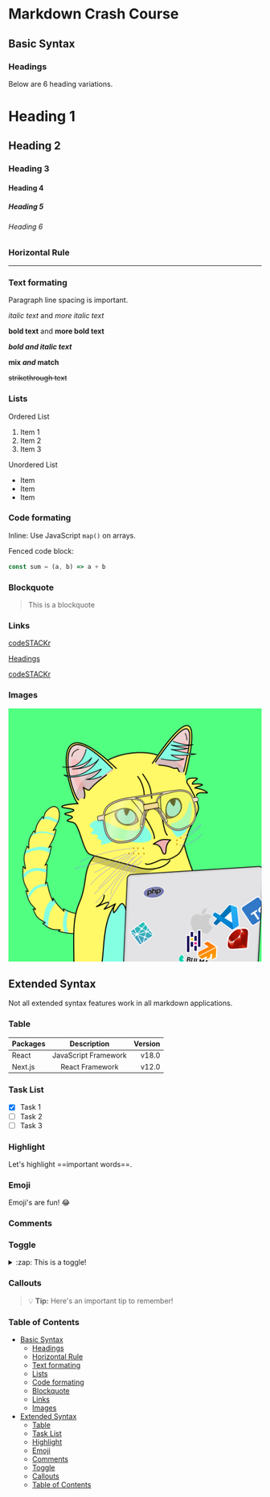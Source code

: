 # Markdown Crash Course

## Basic Syntax

### Headings

Below are 6 heading variations. 

# Heading 1

## Heading 2

### Heading 3

#### Heading 4

##### Heading 5

###### Heading 6

### Horizontal Rule

---

### Text formating

Paragraph line spacing is important. 

*italic text* and _more italic text_

**bold text** and __more bold text__

***bold and italic text***

**mix *and* match**

~~strikethrough text~~

### Lists

Ordered List

1. Item 1
1. Item 2
1. Item 3

Unordered List

- Item
- Item
- Item

### Code formating

Inline: Use JavaScript `map()` on arrays. 

Fenced code block:

```js
const sum = (a, b) => a + b
```

### Blockquote

> This is a blockquote

### Links

[codeSTACKr](https://youtube.com/codeSTACKr 'codeSTACKr YouTube')

[Headings](#headings)

[codeSTACKr][cs]

[cs]: https://youtube.com/codeSTACKr 'codeSTACKr YouTube'

### Images

![alt text](/codecat.png)

## Extended Syntax

Not all extended syntax features work in all markdown applications. 

### Table

| Packages | Description          | Version |
| :---     |    :----:            |    ---: |
| React    | JavaScript Framework | v18.0   |
| Next.js  | React Framework      | v12.0   |

### Task List

- [x] Task 1
- [ ] Task 2
- [ ] Task 3

### Highlight

Let's highlight ==important words==.

### Emoji

Emoji's are fun! :joy:

### Comments

[This is a hidden comment.]: # 

### Toggle

<details>
  <summary>:zap: This is a toggle!</summary>

  Contents of toggle.
</details>

### Callouts

> :bulb: **Tip:** Here's an important tip to remember!

### Table of Contents

- [Basic Syntax](#basic-syntax)
  - [Headings](#headings)
  - [Horizontal Rule](#horizontal-rule)
  - [Text formating](#text-formating)
  - [Lists](#lists)
  - [Code formating](#code-formating)
  - [Blockquote](#blockquote)
  - [Links](#links)
  - [Images](#images)
- [Extended Syntax](#extended-syntax)
  - [Table](#table)
  - [Task List](#task-list)
  - [Highlight](#highlight)
  - [Emoji](#emoji)
  - [Comments](#comments)
  - [Toggle](#toggle)
  - [Callouts](#callouts)
  - [Table of Contents](#table-of-contents)